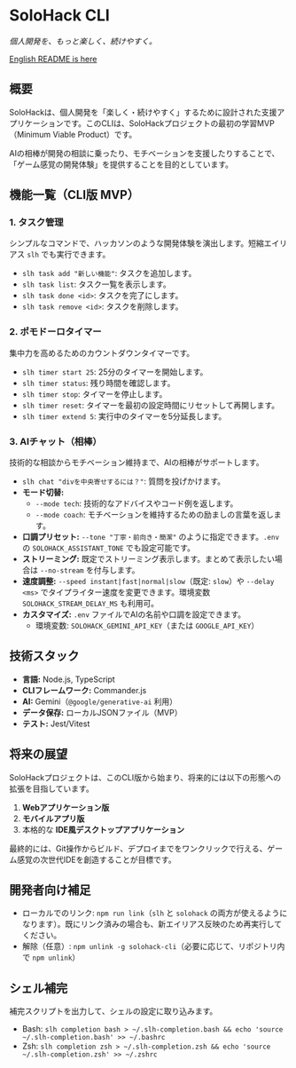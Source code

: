 # SoloHack CLI

*個人開発を、もっと楽しく、続けやすく。*

[English README is here](./README.md)

## 概要

SoloHackは、個人開発を「楽しく・続けやすく」するために設計された支援アプリケーションです。このCLIは、SoloHackプロジェクトの最初の学習MVP（Minimum Viable Product）です。

AIの相棒が開発の相談に乗ったり、モチベーションを支援したりすることで、「ゲーム感覚の開発体験」を提供することを目的としています。

## 機能一覧（CLI版 MVP）

### 1. タスク管理
シンプルなコマンドで、ハッカソンのような開発体験を演出します。短縮エイリアス `slh` でも実行できます。
- `slh task add "新しい機能"`: タスクを追加します。
- `slh task list`: タスク一覧を表示します。
- `slh task done <id>`: タスクを完了にします。
- `slh task remove <id>`: タスクを削除します。

### 2. ポモドーロタイマー
集中力を高めるためのカウントダウンタイマーです。
- `slh timer start 25`: 25分のタイマーを開始します。
- `slh timer status`: 残り時間を確認します。
- `slh timer stop`: タイマーを停止します。
- `slh timer reset`: タイマーを最初の設定時間にリセットして再開します。
- `slh timer extend 5`: 実行中のタイマーを5分延長します。

### 3. AIチャット（相棒）
技術的な相談からモチベーション維持まで、AIの相棒がサポートします。
- `slh chat "divを中央寄せするには？"`: 質問を投げかけます。
- **モード切替:**
  - `--mode tech`: 技術的なアドバイスやコード例を返します。
  - `--mode coach`: モチベーションを維持するための励ましの言葉を返します。
 - **口調プリセット:** `--tone "丁寧・前向き・簡潔"` のように指定できます。`.env` の `SOLOHACK_ASSISTANT_TONE` でも設定可能です。
- **ストリーミング:** 既定でストリーミング表示します。まとめて表示したい場合は `--no-stream` を付与します。
 - **速度調整:** `--speed instant|fast|normal|slow`（既定: `slow`）や `--delay <ms>` でタイプライター速度を変更できます。環境変数 `SOLOHACK_STREAM_DELAY_MS` も利用可。
- **カスタマイズ:** `.env` ファイルでAIの名前や口調を設定できます。
  - 環境変数: `SOLOHACK_GEMINI_API_KEY`（または `GOOGLE_API_KEY`）

## 技術スタック

- **言語:** Node.js, TypeScript
- **CLIフレームワーク:** Commander.js
- **AI:** Gemini（`@google/generative-ai` 利用）
- **データ保存:** ローカルJSONファイル（MVP）
- **テスト:** Jest/Vitest

## 将来の展望

SoloHackプロジェクトは、このCLI版から始まり、将来的には以下の形態への拡張を目指しています。

1.  **Webアプリケーション版**
2.  **モバイルアプリ版**
3.  本格的な **IDE風デスクトップアプリケーション**

最終的には、Git操作からビルド、デプロイまでをワンクリックで行える、ゲーム感覚の次世代IDEを創造することが目標です。

## 開発者向け補足

- ローカルでのリンク: `npm run link`（`slh` と `solohack` の両方が使えるようになります）。既にリンク済みの場合も、新エイリアス反映のため再実行してください。
- 解除（任意）: `npm unlink -g solohack-cli`（必要に応じて、リポジトリ内で `npm unlink`）
## シェル補完

補完スクリプトを出力して、シェルの設定に取り込みます。

- Bash: `slh completion bash > ~/.slh-completion.bash && echo 'source ~/.slh-completion.bash' >> ~/.bashrc`
- Zsh:  `slh completion zsh > ~/.slh-completion.zsh && echo 'source ~/.slh-completion.zsh' >> ~/.zshrc`
